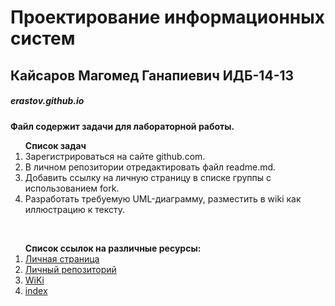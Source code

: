 # Проектирование информационных систем
## Кайсаров Магомед Ганапиевич ИДБ-14-13
##### erastov.github.io
**Файл содержит задачи для лабораторной работы.**<br>
<ol><strong>Список задач</strong><br>   
<li>Зарегистрироваться на сайте github.com.<br>
<li>В личном репозитории отредактировать файл readme.md.<br>
<li>Добавить ссылку на личную страницу в списке группы с использованием fork.<br>
<li>Разработать требуемую UML-диаграмму, разместить в wiki как иллюстрацию к тексту.</ol><br>
<ol><strong>Список ссылок на различные ресурсы:</strong><br>
<li><a href="https://github.com/kaysarov">Личная страница</a><br>
<li><a href="https://github.com/kaysarov/kaysarov.github.io">Личный репозиторий</a><br>
<li><a href="https://github.com/kaysarov/kaysarov.github.io/wiki">WiKi</a><br>
<li><a href="https://erastov.github.io ">index</a></ol><br>

